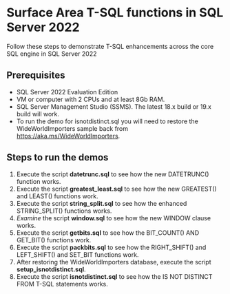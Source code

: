 # Surface Area T-SQL functions in SQL Server 2022

Follow these steps to demonstrate T-SQL enhancements across the core SQL engine in SQL Server 2022

## Prerequisites

- SQL Server 2022 Evaluation Edition
- VM or computer with 2 CPUs and at least 8Gb RAM.
- SQL Server Management Studio (SSMS). The latest 18.x build or 19.x build will work.
- To run the demo for isnotdistinct.sql you will need to restore the WideWorldImporters sample back from https://aka.ms/WideWorldImporters.

##  Steps to run the demos

1. Execute the script **datetrunc.sql** to see how the new DATETRUNC() function works.
1. Execute the script **greatest_least.sql** to see how the new GREATEST() and LEAST() functions work.
1. Execute the script **string_split.sql** to see how the enhanced STRING_SPLIT() functions works.
1. *Examine* the script **window.sql** to see how the new WINDOW clause works.
1. Execute the script **getbits.sql** to see how the BIT_COUNT() AND GET_BIT() functions work.
1. Execute the script **packbits.sql** to see how the RIGHT_SHIFT() and LEFT_SHIFT() and SET_BIT functions work.
1. After restoring the WideWorldImporters database, execute the script **setup_isnotdistinct.sql**.
1. Execute the script **isnotdistinct.sql** to see how the IS NOT DISTINCT FROM T-SQL statements works.